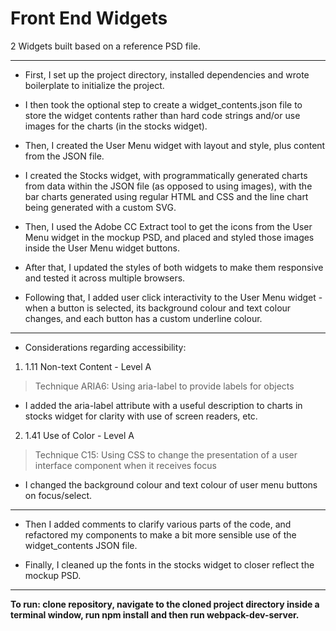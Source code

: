 # Front End Widgets
2 Widgets built based on a reference PSD file.

---

* First, I set up the project directory, installed dependencies and wrote boilerplate to initialize the project.

* I then took the optional step to create a widget_contents.json file to store the widget contents rather than hard code strings and/or use images for the charts (in the stocks widget).

* Then, I created the User Menu widget with layout and style, plus content from the JSON file.

* I created the Stocks widget, with programmatically generated charts from data within the JSON file (as opposed to using images), with the bar charts generated using regular HTML and CSS and the line chart being generated with a custom SVG.

* Then, I used the Adobe CC Extract tool to get the icons from the User Menu widget in the mockup PSD, and placed and styled those images inside the User Menu widget buttons.

* After that, I updated the styles of both widgets to make them responsive and tested it across multiple browsers.

* Following that, I added user click interactivity to the User Menu widget - when a button is selected, its background colour and text colour changes, and each button has a custom underline colour.

---

* Considerations regarding accessibility:

1) 1.11 Non-text Content - Level A
> Technique ARIA6: Using aria-label to provide labels for objects

* I added the aria-label attribute with a useful description to charts in stocks widget for clarity with use of screen readers, etc.

2) 1.41 Use of Color - Level A
> Technique C15: Using CSS to change the presentation of a user interface component when it receives focus

* I changed the background colour and text colour of user menu buttons on focus/select.

---

* Then I added comments to clarify various parts of the code, and refactored my components to make a bit more sensible use of the widget_contents JSON file.

* Finally, I cleaned up the fonts in the stocks widget to closer reflect the mockup PSD. 

---

**To run: clone repository, navigate to the cloned project directory inside a terminal window, run npm install and then run webpack-dev-server.**

